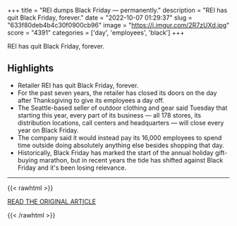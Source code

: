 +++
title = "REI dumps Black Friday — permanently."
description = "REI has quit Black Friday, forever."
date = "2022-10-07 01:29:37"
slug = "633f80deb4b4c30f0900cb96"
image = "https://i.imgur.com/2R7zUXd.jpg"
score = "4391"
categories = ['day', 'employees', 'black']
+++

REI has quit Black Friday, forever.

## Highlights

- Retailer REI has quit Black Friday, forever.
- For the past seven years, the retailer has closed its doors on the day after Thanksgiving to give its employees a day off.
- The Seattle-based seller of outdoor clothing and gear said Tuesday that starting this year, every part of its business — all 178 stores, its distribution locations, call centers and headquarters — will close every year on Black Friday.
- The company said it would instead pay its 16,000 employees to spend time outside doing absolutely anything else besides shopping that day.
- Historically, Black Friday has marked the start of the annual holiday gift-buying marathon, but in recent years the tide has shifted against Black Friday and it's been losing relevance.

---

{{< rawhtml >}}
  <p class="article-category">
    <a target="_blank" href="https://www.cnn.com/2022/10/05/business/rei-black-friday">READ THE ORIGINAL ARTICLE</a>
  </p>
{{< /rawhtml >}}
